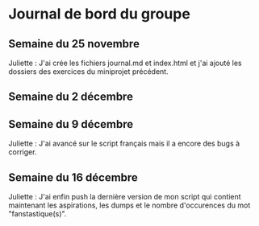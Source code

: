 # Journal de bord du groupe

## Semaine du 25 novembre

Juliette : J'ai crée les fichiers journal.md et index.html et j'ai ajouté les dossiers des exercices du miniprojet précédent.

## Semaine du 2 décembre


## Semaine du 9 décembre

Juliette : J'ai avancé sur le script français mais il a encore des bugs à corriger.

## Semaine du 16 décembre 

Juliette : J'ai enfin push la dernière version de mon script qui contient maintenant les aspirations, les dumps et le nombre d'occurences du mot "fanstastique(s)".
